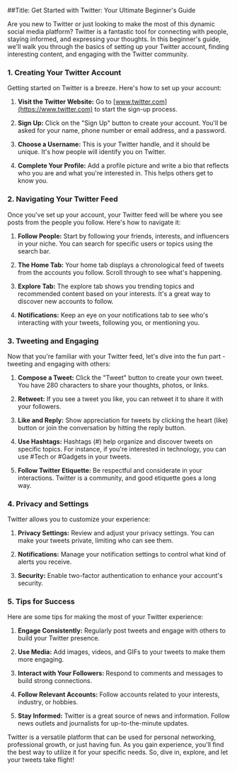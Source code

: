 ##Title: Get Started with Twitter: Your Ultimate Beginner's Guide

Are you new to Twitter or just looking to make the most of this dynamic social media platform? Twitter is a fantastic tool for connecting with people, staying informed, and expressing your thoughts. In this beginner's guide, we'll walk you through the basics of setting up your Twitter account, finding interesting content, and engaging with the Twitter community.

### 1. Creating Your Twitter Account

Getting started on Twitter is a breeze. Here's how to set up your account:

1. **Visit the Twitter Website:** Go to [www.twitter.com](https://www.twitter.com) to start the sign-up process.

2. **Sign Up:** Click on the "Sign Up" button to create your account. You'll be asked for your name, phone number or email address, and a password.

3. **Choose a Username:** This is your Twitter handle, and it should be unique. It's how people will identify you on Twitter.

4. **Complete Your Profile:** Add a profile picture and write a bio that reflects who you are and what you're interested in. This helps others get to know you.

### 2. Navigating Your Twitter Feed

Once you've set up your account, your Twitter feed will be where you see posts from the people you follow. Here's how to navigate it:

1. **Follow People:** Start by following your friends, interests, and influencers in your niche. You can search for specific users or topics using the search bar.

2. **The Home Tab:** Your home tab displays a chronological feed of tweets from the accounts you follow. Scroll through to see what's happening.

3. **Explore Tab:** The explore tab shows you trending topics and recommended content based on your interests. It's a great way to discover new accounts to follow.

4. **Notifications:** Keep an eye on your notifications tab to see who's interacting with your tweets, following you, or mentioning you.

### 3. Tweeting and Engaging

Now that you're familiar with your Twitter feed, let's dive into the fun part - tweeting and engaging with others:

1. **Compose a Tweet:** Click the "Tweet" button to create your own tweet. You have 280 characters to share your thoughts, photos, or links.

2. **Retweet:** If you see a tweet you like, you can retweet it to share it with your followers.

3. **Like and Reply:** Show appreciation for tweets by clicking the heart (like) button or join the conversation by hitting the reply button.

4. **Use Hashtags:** Hashtags (#) help organize and discover tweets on specific topics. For instance, if you're interested in technology, you can use #Tech or #Gadgets in your tweets.

5. **Follow Twitter Etiquette:** Be respectful and considerate in your interactions. Twitter is a community, and good etiquette goes a long way.

### 4. Privacy and Settings

Twitter allows you to customize your experience:

1. **Privacy Settings:** Review and adjust your privacy settings. You can make your tweets private, limiting who can see them.

2. **Notifications:** Manage your notification settings to control what kind of alerts you receive.

3. **Security:** Enable two-factor authentication to enhance your account's security.

### 5. Tips for Success

Here are some tips for making the most of your Twitter experience:

1. **Engage Consistently:** Regularly post tweets and engage with others to build your Twitter presence.

2. **Use Media:** Add images, videos, and GIFs to your tweets to make them more engaging.

3. **Interact with Your Followers:** Respond to comments and messages to build strong connections.

4. **Follow Relevant Accounts:** Follow accounts related to your interests, industry, or hobbies.

5. **Stay Informed:** Twitter is a great source of news and information. Follow news outlets and journalists for up-to-the-minute updates.

Twitter is a versatile platform that can be used for personal networking, professional growth, or just having fun. As you gain experience, you'll find the best way to utilize it for your specific needs. So, dive in, explore, and let your tweets take flight!
